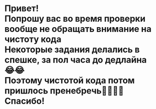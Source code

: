 # Привет! <br/> Попрошу вас во время проверки вообще не обращать внимание на чистоту кода<br/>Некоторые задания делались в спешке, за пол часа до дедлайна 😂😂<br/>Поэтому чистотой кода потом пришлось пренебречь🤷‍♂️🤷‍♂️ <br/> Спасибо!
